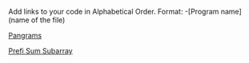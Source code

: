 Add links to your code in Alphabetical Order.
Format: -[Program name](name of the file)


[Pangrams](pangrams.cs)

[Prefi Sum Subarray](prefix.cs)


